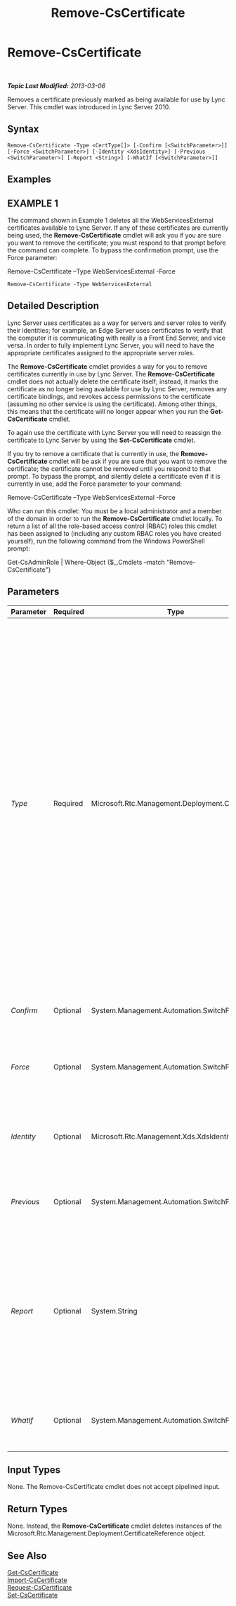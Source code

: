 ﻿---
title: Remove-CsCertificate
TOCTitle: Remove-CsCertificate
ms:assetid: b7a83a58-9d3f-458a-867e-44466c9817dc
ms:mtpsurl: https://technet.microsoft.com/en-us/library/Gg412895(v=OCS.15)
ms:contentKeyID: 48185199
ms.date: 07/23/2014
mtps_version: v=OCS.15
---

<div data-xmlns="http://www.w3.org/1999/xhtml">

<div class="topic" data-xmlns="http://www.w3.org/1999/xhtml" data-msxsl="urn:schemas-microsoft-com:xslt" data-cs="http://msdn.microsoft.com/en-us/">

<div data-asp="http://msdn2.microsoft.com/asp">

# Remove-CsCertificate

</div>

<div id="mainSection">

<div id="mainBody">

<span> </span>

_**Topic Last Modified:** 2013-03-06_

Removes a certificate previously marked as being available for use by Lync Server. This cmdlet was introduced in Lync Server 2010.

<div>

## Syntax

    Remove-CsCertificate -Type <CertType[]> [-Confirm [<SwitchParameter>]] [-Force <SwitchParameter>] [-Identity <XdsIdentity>] [-Previous <SwitchParameter>] [-Report <String>] [-WhatIf [<SwitchParameter>]]

</div>

<div>

## Examples

<div>

## EXAMPLE 1

The command shown in Example 1 deletes all the WebServicesExternal certificates available to Lync Server. If any of these certificates are currently being used, the **Remove-CsCertificate** cmdlet will ask you if you are sure you want to remove the certificate; you must respond to that prompt before the command can complete. To bypass the confirmation prompt, use the Force parameter:

Remove-CsCertificate –Type WebServicesExternal -Force

    Remove-CsCertificate -Type WebServicesExternal

</div>

</div>

<div>

## Detailed Description

Lync Server uses certificates as a way for servers and server roles to verify their identities; for example, an Edge Server uses certificates to verify that the computer it is communicating with really is a Front End Server, and vice versa. In order to fully implement Lync Server, you will need to have the appropriate certificates assigned to the appropriate server roles.

The **Remove-CsCertificate** cmdlet provides a way for you to remove certificates currently in use by Lync Server. The **Remove-CsCertificate** cmdlet does not actually delete the certificate itself; instead, it marks the certificate as no longer being available for use by Lync Server, removes any certificate bindings, and revokes access permissions to the certificate (assuming no other service is using the certificate). Among other things, this means that the certificate will no longer appear when you run the **Get-CsCertificate** cmdlet.

To again use the certificate with Lync Server you will need to reassign the certificate to Lync Server by using the **Set-CsCertificate** cmdlet.

If you try to remove a certificate that is currently in use, the **Remove-CsCertificate** cmdlet will be ask if you are sure that you want to remove the certificate; the certificate cannot be removed until you respond to that prompt. To bypass the prompt, and silently delete a certificate even if it is currently in use, add the Force parameter to your command:

Remove-CsCertificate –Type WebServicesExternal -Force

Who can run this cmdlet: You must be a local administrator and a member of the domain in order to run the **Remove-CsCertificate** cmdlet locally. To return a list of all the role-based access control (RBAC) roles this cmdlet has been assigned to (including any custom RBAC roles you have created yourself), run the following command from the Windows PowerShell prompt:

Get-CsAdminRole | Where-Object {$\_.Cmdlets –match "Remove-CsCertificate"}

</div>

<div>

## Parameters


<table>
<colgroup>
<col style="width: 25%" />
<col style="width: 25%" />
<col style="width: 25%" />
<col style="width: 25%" />
</colgroup>
<thead>
<tr class="header">
<th>Parameter</th>
<th>Required</th>
<th>Type</th>
<th>Description</th>
</tr>
</thead>
<tbody>
<tr class="odd">
<td><p><em>Type</em></p></td>
<td><p>Required</p></td>
<td><p>Microsoft.Rtc.Management.Deployment.CertType[]</p></td>
<td><p>Type of certificate to be deleted. Certificate types include (but are not limited to):</p>
<p>AccessEdgeExternal</p>
<p>AudioVideoAuthentication</p>
<p>DataEdgeExternal</p>
<p>Default</p>
<p>External</p>
<p>Internal</p>
<p>PICWebService (Microsoft Lync Online 2010 only)</p>
<p>ProvisionService (Microsoft Lync Online 2010 only)</p>
<p>WebServicesExternal</p>
<p>WebServicesInternal</p>
<p>WsFedTokenTransfer</p>
<p>For example, this syntax deletes the Default certificate: -Type Default.</p>
<p>You can delete multiple types in a single command by separating the certificate types with commas:</p>
<p>-Type Internal,External,Default</p></td>
</tr>
<tr class="even">
<td><p><em>Confirm</em></p></td>
<td><p>Optional</p></td>
<td><p>System.Management.Automation.SwitchParameter</p></td>
<td><p>Prompts you for confirmation before executing the command.</p></td>
</tr>
<tr class="odd">
<td><p><em>Force</em></p></td>
<td><p>Optional</p></td>
<td><p>System.Management.Automation.SwitchParameter</p></td>
<td><p>Bypasses the confirmation prompt that typically occurs if you attempt to delete a certificate that is currently in use.</p></td>
</tr>
<tr class="even">
<td><p><em>Identity</em></p></td>
<td><p>Optional</p></td>
<td><p>Microsoft.Rtc.Management.Xds.XdsIdentity</p></td>
<td><p>When set to Global, removes the certificate from the global scope. When not specified, certificates are removed from the local computer.</p></td>
</tr>
<tr class="odd">
<td><p><em>Previous</em></p></td>
<td><p>Optional</p></td>
<td><p>System.Management.Automation.SwitchParameter</p></td>
<td><p>When specified, removes the previously-assigned certificate instead of the currently-assigned certificate.</p></td>
</tr>
<tr class="even">
<td><p><em>Report</em></p></td>
<td><p>Optional</p></td>
<td><p>System.String</p></td>
<td><p>Enables you to record detailed information about the procedures carried out by the <strong>Remove-CsCertificate</strong> cmdlet. The parameter value should be the full path to the HTML file to be generated; for example: -Report C:\Logs\Certificates.html. If the specified file already exists it will automatically be overwritten with the new information.</p></td>
</tr>
<tr class="odd">
<td><p><em>WhatIf</em></p></td>
<td><p>Optional</p></td>
<td><p>System.Management.Automation.SwitchParameter</p></td>
<td><p>Describes what would happen if you executed the command without actually executing the command.</p></td>
</tr>
</tbody>
</table>


</div>

<div>

## Input Types

None. The Remove-CsCertificate cmdlet does not accept pipelined input.

</div>

<div>

## Return Types

None. Instead, the **Remove-CsCertificate** cmdlet deletes instances of the Microsoft.Rtc.Management.Deployment.CertificateReference object.

</div>

<div>

## See Also


[Get-CsCertificate](get-cscertificate.md)  
[Import-CsCertificate](import-cscertificate.md)  
[Request-CsCertificate](request-cscertificate.md)  
[Set-CsCertificate](set-cscertificate.md)  
  

</div>

</div>

<span> </span>

</div>

</div>

</div>

